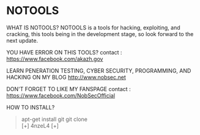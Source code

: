 # NOTOOLS

WHAT IS NOTOOLS?
      NOTOOLS is a tools for hacking, exploiting, and cracking, this tools 
      being in the development stage, so look forward to the next update.
      
YOU HAVE ERROR ON THIS TOOLS?
    contact : https://www.facebook.com/akazh.gov

LEARN PENERATION TESTING, CYBER SECURITY, PROGRAMMING, AND HACKING ON MY BLOG 
    http://www.nobsec.net

DON'T FORGET TO LIKE MY FANSPAGE 
    contact : https://www.facebook.com/NobSecOfficial

HOW TO INSTALL?

> apt-get install git
> git clone  
    [+] 4nzeL4 [+]
